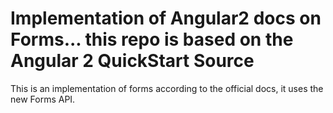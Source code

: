# Implementation of Angular2 docs on Forms... this repo is based on the Angular 2 QuickStart Source

This is an implementation of forms according to the official docs, it uses the new Forms API.

 
